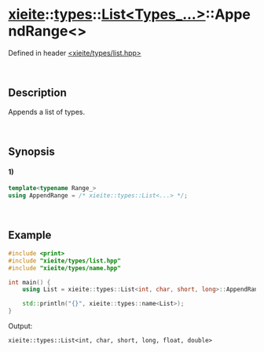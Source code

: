 # [xieite](../../../../../xieite.md)\:\:[types](../../../../../types.md)\:\:[List<Types_...>](../../../list.md)\:\:AppendRange\<\>
Defined in header [<xieite/types/list.hpp>](../../../../../../include/xieite/types/list.hpp)

&nbsp;

## Description
Appends a list of types.

&nbsp;

## Synopsis
#### 1)
```cpp
template<typename Range_>
using AppendRange = /* xieite::types::List<...> */;
```

&nbsp;

## Example
```cpp
#include <print>
#include "xieite/types/list.hpp"
#include "xieite/types/name.hpp"

int main() {
    using List = xieite::types::List<int, char, short, long>::AppendRange<xieite::types::List<float, double>>;

    std::println("{}", xieite::types::name<List>);
}
```
Output:
```
xieite::types::List<int, char, short, long, float, double>
```
